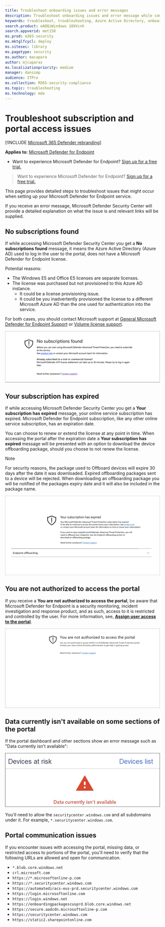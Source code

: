 ```yaml
---
title: Troubleshoot onboarding issues and error messages
description: Troubleshoot onboarding issues and error message while completing setup of Microsoft Defender Advanced Threat Protection.
keywords: troubleshoot, troubleshooting, Azure Active Directory, onboarding, error message, error messages, microsoft defender atp
search.product: eADQiWindows 10XVcnh
search.appverid: met150
ms.prod: m365-security
ms.mktglfcycl: deploy
ms.sitesec: library
ms.pagetype: security
ms.author: macapara
author: mjcaparas
ms.localizationpriority: medium
manager: dansimp
audience: ITPro
ms.collection: M365-security-compliance
ms.topic: troubleshooting
ms.technology: mde
---
```


# Troubleshoot subscription and portal access issues

[!INCLUDE [Microsoft 365 Defender rebranding](../../includes/microsoft-defender.md)]


**Applies to:** [Microsoft Defender for Endpoint](https://go.microsoft.com/fwlink/p/?linkid=2146631)

- Want to experience Microsoft Defender for Endpoint? [Sign up for a free trial.](https://www.microsoft.com/microsoft-365/windows/microsoft-defender-atp?ocid=docs-wdatp-exposedapis-abovefoldlink) 


>Want to experience Microsoft Defender for Endpoint? [Sign up for a free trial.](https://www.microsoft.com/microsoft-365/windows/microsoft-defender-atp?ocid=docs-wdatp-troublshootonboarding-abovefoldlink)


This page provides detailed steps to troubleshoot issues that might occur when setting up your Microsoft Defender for Endpoint service.

If you receive an error message, Microsoft Defender Security Center will provide a detailed explanation on what the issue is and relevant links will be supplied.

## No subscriptions found

If while accessing Microsoft Defender Security Center you get a **No subscriptions found** message, it means the Azure Active Directory (Azure AD) used to log in the user to the portal, does not have a Microsoft Defender for Endpoint license.

Potential reasons:
- The Windows E5 and Office E5 licenses are separate licenses.
- The license was purchased but not provisioned to this Azure AD instance.
    - It could be a license provisioning issue.
    - It could be you inadvertently provisioned the license to a different Microsoft Azure AD than the one used for authentication into the service.

For both cases, you should contact Microsoft support at [General Microsoft Defender for Endpoint Support](https://support.microsoft.com/getsupport?wf=0&tenant=ClassicCommercial&oaspworkflow=start_1.0.0.0&locale=en-us&supportregion=en-us&pesid=16055&ccsid=636419533611396913) or
[Volume license support](https://www.microsoft.com/licensing/servicecenter/Help/Contact.aspx).

![Image of no subscriptions found](images/atp-no-subscriptions-found.png)

## Your subscription has expired

If while accessing Microsoft Defender Security Center you get a **Your subscription has expired** message, your online service subscription has expired. Microsoft Defender for Endpoint subscription, like any other online service subscription, has an expiration date. 

You can choose to renew or extend the license at any point in time. When accessing the portal after the expiration date a **Your subscription has expired** message will be presented with an option to download the device offboarding package, should you choose to not renew the license.

> [!NOTE]
> For security reasons, the package used to Offboard devices will expire 30 days after the date it was downloaded. Expired offboarding packages sent to a device will be rejected. When downloading an offboarding package you will be notified of the packages expiry date and it will also be included in the package name.

![Image of subscription expired](images/atp-subscription-expired.png)

## You are not authorized to access the portal

If you receive a **You are not authorized to access the portal**, be aware that Microsoft Defender for Endpoint is a security monitoring, incident investigation and response product, and as such, access to it is restricted and controlled by the user.
For more information, see, [**Assign user access to the portal**](https://docs.microsoft.com/windows/threat-protection/windows-defender-atp/assign-portal-access-windows-defender-advanced-threat-protection).

![Image of not authorized to access portal](images/atp-not-authorized-to-access-portal.png)

## Data currently isn't available on some sections of the portal
If the portal dashboard and other sections show an error message such as "Data currently isn't available":

![Image of data currently isn't available](images/atp-data-not-available.png)

You'll need to allow the `securitycenter.windows.com` and all subdomains under it. For example, `*.securitycenter.windows.com`.


## Portal communication issues
If you encounter issues with accessing the portal, missing data, or restricted access to portions of the portal, you'll need to verify that the following URLs are allowed and open for communication.

- `*.blob.core.windows.net`
- `crl.microsoft.com`
- `https://*.microsoftonline-p.com`
- `https://*.securitycenter.windows.com` 
- `https://automatediracs-eus-prd.securitycenter.windows.com`
- `https://login.microsoftonline.com`
- `https://login.windows.net`
- `https://onboardingpackagescusprd.blob.core.windows.net`
- `https://secure.aadcdn.microsoftonline-p.com` 
- `https://securitycenter.windows.com` 
- `https://static2.sharepointonline.com` 



